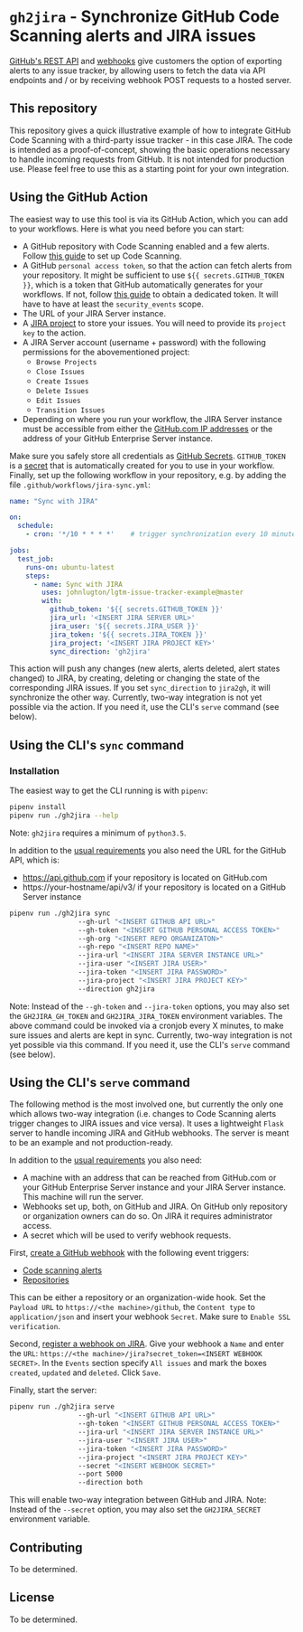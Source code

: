 # `gh2jira` - Synchronize GitHub Code Scanning alerts and JIRA issues

[GitHub's REST API](https://docs.github.com/en/rest) and [webhooks](https://docs.github.com/en/developers/webhooks-and-events/about-webhooks) give customers the option of exporting alerts to any issue tracker, by allowing users to fetch the data via API endpoints and / or by receiving webhook POST requests to a hosted server.

## This repository

This repository gives a quick illustrative example of how to integrate GitHub Code Scanning with a third-party issue tracker - in this case JIRA. The code is intended as a proof-of-concept, showing the basic operations necessary to handle incoming requests from GitHub. It is not intended for production use. Please feel free to use this as a starting point for your own integration.

## Using the GitHub Action

The easiest way to use this tool is via its GitHub Action, which you can add to your workflows. Here is what you need before you can start:

* A GitHub repository with Code Scanning enabled and a few alerts. Follow [this guide](https://docs.github.com/en/github/finding-security-vulnerabilities-and-errors-in-your-code/setting-up-code-scanning-for-a-repository) to set up Code Scanning.
* A GitHub `personal access token`, so that the action can fetch alerts from your repository. It might be sufficient to use `${{ secrets.GITHUB_TOKEN }}`, which is a token that GitHub automatically generates for your workflows. If not, follow [this guide](https://docs.github.com/en/github/authenticating-to-github/creating-a-personal-access-token) to obtain a dedicated token. It will have to have at least the `security_events` scope.
* The URL of your JIRA Server instance.
* A [JIRA project](https://confluence.atlassian.com/adminjiraserver/creating-a-project-938846813.html) to store your issues. You will need to provide its `project key` to the action.
* A JIRA Server account (username + password) with the following permissions for the abovementioned project:
  * `Browse Projects`
  * `Close Issues`
  * `Create Issues`
  * `Delete Issues`
  * `Edit Issues`
  * `Transition Issues`
* Depending on where you run your workflow, the JIRA Server instance must be accessible from either the [GitHub.com IP addresses](https://docs.github.com/en/github/authenticating-to-github/about-githubs-ip-addresses) or the address of your GitHub Enterprise Server instance.

Make sure you safely store all credentials as [GitHub Secrets](https://docs.github.com/en/actions/reference/encrypted-secrets). `GITHUB_TOKEN` is a [secret](https://docs.github.com/en/actions/reference/authentication-in-a-workflow#using-the-github_token-in-a-workflow) that is automatically created for you to use in your workflow. Finally, set up the following workflow in your repository, e.g. by adding the file `.github/workflows/jira-sync.yml`:

```yaml
name: "Sync with JIRA"

on:
  schedule:
    - cron: '*/10 * * * *'    # trigger synchronization every 10 minutes

jobs:
  test_job:
    runs-on: ubuntu-latest
    steps:
      - name: Sync with JIRA
        uses: johnlugton/lgtm-issue-tracker-example@master
        with:
          github_token: '${{ secrets.GITHUB_TOKEN }}'
          jira_url: '<INSERT JIRA SERVER URL>'
          jira_user: '${{ secrets.JIRA_USER }}'
          jira_token: '${{ secrets.JIRA_TOKEN }}'
          jira_project: '<INSERT JIRA PROJECT KEY>'
          sync_direction: 'gh2jira'
```

This action will push any changes (new alerts, alerts deleted, alert states changed) to JIRA, by creating, deleting or changing the state of the corresponding JIRA issues. If you set `sync_direction` to `jira2gh`, it will synchronize the other way. Currently, two-way integration is not yet possible via the action. If you need it, use the CLI's `serve` command (see below).

## Using the CLI's `sync` command

### Installation

The easiest way to get the CLI running is with `pipenv`:

```bash
pipenv install
pipenv run ./gh2jira --help
```

Note: `gh2jira` requires a minimum of `python3.5`.

In addition to the [usual requirements](#using-the-github-action) you also need the URL for the GitHub API, which is:
* https://api.github.com if your repository is located on GitHub.com
* https://your-hostname/api/v3/ if your repository is located on a GitHub Server instance

```bash
pipenv run ./gh2jira sync
                 --gh-url "<INSERT GITHUB API URL>"
                 --gh-token "<INSERT GITHUB PERSONAL ACCESS TOKEN>"
                 --gh-org "<INSERT REPO ORGANIZATON>"
                 --gh-repo "<INSERT REPO NAME>"
                 --jira-url "<INSERT JIRA SERVER INSTANCE URL>"
                 --jira-user "<INSERT JIRA USER>"
                 --jira-token "<INSERT JIRA PASSWORD>"
                 --jira-project "<INSERT JIRA PROJECT KEY>"
                 --direction gh2jira
```

Note: Instead of the `--gh-token` and `--jira-token` options, you may also set the `GH2JIRA_GH_TOKEN` and `GH2JIRA_JIRA_TOKEN` environment variables.
The above command could be invoked via a cronjob every X minutes, to make sure issues and alerts are kept in sync. Currently, two-way integration is not yet possible via this command. If you need it, use the CLI's `serve` command (see below).

## Using the CLI's `serve` command

The following method is the most involved one, but currently the only one which allows two-way integration (i.e. changes to Code Scanning alerts trigger changes to JIRA issues and vice versa). It uses a lightweight `Flask` server to handle incoming JIRA and GitHub webhooks. The server is meant to be an example and not production-ready.

In addition to the [usual requirements](#using-the-github-action) you also need:
* A machine with an address that can be reached from GitHub.com or your GitHub Enterprise Server instance and your JIRA Server instance. This machine will run the server.
* Webhooks set up, both, on GitHub and JIRA. On GitHub only repository or organization owners can do so. On JIRA it requires administrator access.
* A secret which will be used to verify webhook requests.

First, [create a GitHub webhook](https://docs.github.com/en/developers/webhooks-and-events/creating-webhooks) with the following event triggers:
* [Code scanning alerts](https://docs.github.com/en/developers/webhooks-and-events/webhook-events-and-payloads#code_scanning_alert)
* [Repositories](https://docs.github.com/en/developers/webhooks-and-events/webhook-events-and-payloads#repository)

This can be either a repository or an organization-wide hook. Set the `Payload URL` to `https://<the machine>/github`, the `Content type` to `application/json` and insert your webhook `Secret`. Make sure to `Enable SSL verification`.

Second, [register a webhook on JIRA](https://developer.atlassian.com/server/jira/platform/webhooks/#registering-a-webhook). Give your webhook a `Name` and enter the `URL`: `https://<the machine>/jira?secret_token=<INSERT WEBHOOK SECRET>`. In the `Events` section specify `All issues` and mark the boxes `created`, `updated` and `deleted`. Click `Save`.

Finally, start the server:

```bash
pipenv run ./gh2jira serve
                 --gh-url "<INSERT GITHUB API URL>"
                 --gh-token "<INSERT GITHUB PERSONAL ACCESS TOKEN>"
                 --jira-url "<INSERT JIRA SERVER INSTANCE URL>"
                 --jira-user "<INSERT JIRA USER>"
                 --jira-token "<INSERT JIRA PASSWORD>"
                 --jira-project "<INSERT JIRA PROJECT KEY>"
                 --secret "<INSERT WEBHOOK SECRET>"
                 --port 5000
                 --direction both
```

This will enable two-way integration between GitHub and JIRA. Note: Instead of the `--secret` option, you may also set the `GH2JIRA_SECRET` environment variable.

## Contributing

To be determined.

## License

To be determined.
